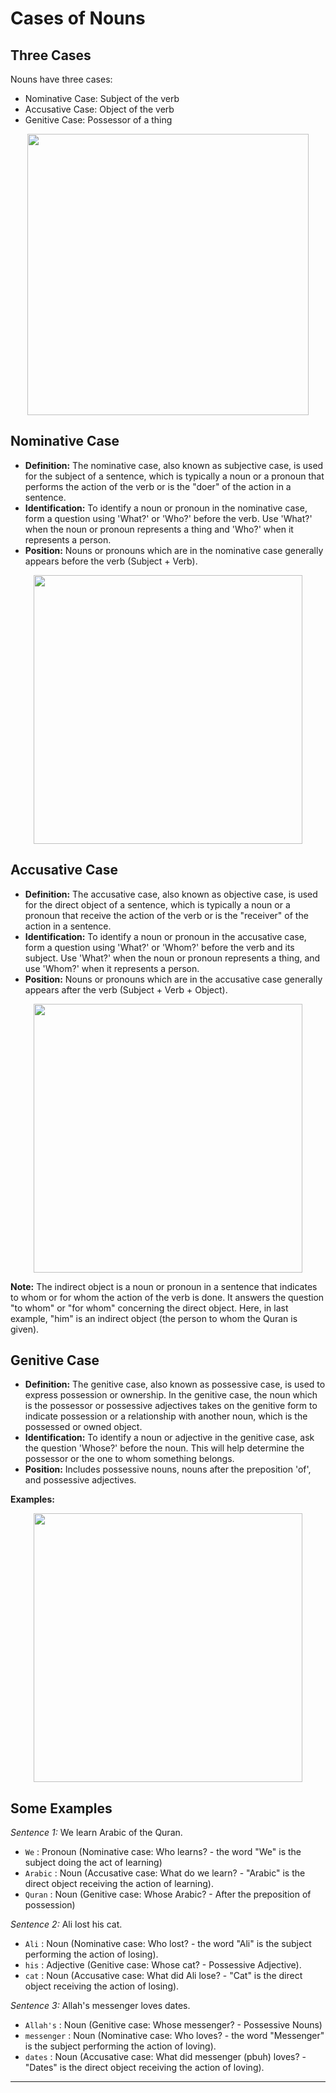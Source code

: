 # Cases of Nouns

## Three Cases
Nouns have three cases:
- Nominative Case: Subject of the verb
- Accusative Case: Object of the verb
- Genitive Case: Possessor of a thing

<p align="center">
  <img src="https://github.com/mdfnam/QnA/assets/156814846/b3a1e706-e9fc-43ca-88a0-b91ea075bad6" width="450">
</p>

## Nominative Case
- **Definition:** The nominative case, also known as subjective case, is used for the subject of a sentence, which is typically a noun or a pronoun that performs the action of the verb or is the "doer" of the action in a sentence.
- **Identification:** To identify a noun or pronoun in the nominative case, form a question using 'What?' or 'Who?' before the verb. Use 'What?' when the noun or pronoun represents a thing and 'Who?' when it represents a person.
- **Position:** Nouns or pronouns which are in the nominative case generally appears before the verb (Subject + Verb).

<p align="center">
  <img src="https://github.com/mdfnam/QnA/assets/156814846/2df80c03-4c2f-44a6-806c-1b58d66d02ef" width="430">
</p>

## Accusative Case
- **Definition:** The accusative case, also known as objective case, is used for the direct object of a sentence, which is typically a noun or a pronoun that receive the action of the verb or is the "receiver" of the action in a sentence.
- **Identification:** To identify a noun or pronoun in the accusative case, form a question using 'What?' or 'Whom?' before the verb and its subject. Use 'What?' when the noun or pronoun represents a thing, and use 'Whom?' when it represents a person.
- **Position:** Nouns or pronouns which are in the accusative case generally appears after the verb (Subject + Verb + Object).

<p align="center">
  <img src="https://github.com/mdfnam/QnA/assets/156814846/6857e2e0-cc89-46d3-b0d2-d57643ed7b41" width="430">
</p>

**Note:** The indirect object is a noun or pronoun in a sentence that indicates to whom or for whom the action of the verb is done. It answers the question "to whom" or "for whom" concerning the direct object. Here, in last example, "him" is an indirect object (the person to whom the Quran is given).

## Genitive Case
- **Definition:** The genitive case, also known as possessive case, is used to express possession or ownership. In the genitive case, the noun which is the possessor or possessive adjectives takes on the genitive form to indicate possession or a relationship with another noun, which is the possessed or owned object.
- **Identification:** To identify a noun or adjective in the genitive case, ask the question 'Whose?' before the noun. This will help determine the possessor or the one to whom something belongs.
- **Position:** Includes possessive nouns, nouns after the preposition 'of', and possessive adjectives.

**Examples:**
<p align="center">
  <img src="https://github.com/mdfnam/QnA/assets/156814846/889e7a4f-8fef-415d-9cae-46a219e643c0" width="430">
</p>

## Some Examples
*Sentence 1:* We learn Arabic of the Quran.
- `We` : Pronoun (Nominative case: Who learns? - the word "We" is the subject doing the act of learning)
- `Arabic` : Noun (Accusative case: What do we learn? - "Arabic" is the direct object receiving the action of learning).
- `Quran` : Noun (Genitive case: Whose Arabic? - After the preposition of possession)

*Sentence 2:* Ali lost his cat.
- `Ali` : Noun (Nominative case: Who lost? -  the word "Ali" is the subject performing the action of losing).
- `his` : Adjective (Genitive case: Whose cat? - Possessive Adjective).
- `cat` : Noun (Accusative case: What did Ali lose? - "Cat" is the direct object receiving the action of losing).

*Sentence 3:* Allah's messenger loves dates.
- `Allah's` : Noun (Genitive case: Whose messenger? - Possessive Nouns)
- `messenger` : Noun (Nominative case: Who loves? - the word "Messenger" is the subject performing the action of loving).
- `dates` : Noun (Accusative case: What did messenger (pbuh) loves? - "Dates" is the direct object receiving the action of loving).

---
